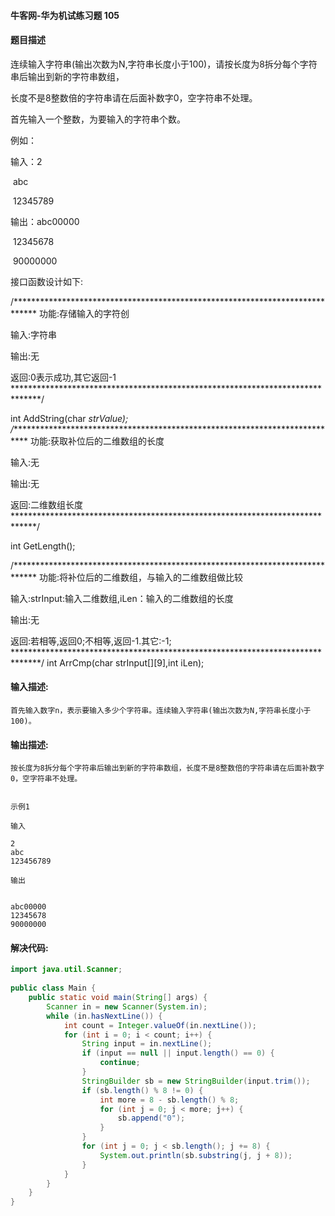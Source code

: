 #### 牛客网-华为机试练习题 105

#### 题目描述

连续输入字符串(输出次数为N,字符串长度小于100)，请按长度为8拆分每个字符串后输出到新的字符串数组，

长度不是8整数倍的字符串请在后面补数字0，空字符串不处理。

首先输入一个整数，为要输入的字符串个数。

例如：

输入：2

​      abc

​      12345789

输出：abc00000

​      12345678

​      90000000

接口函数设计如下:

/***************************************************************************** 
功能:存储输入的字符创

输入:字符串

输出:无 
     
返回:0表示成功,其它返回-1 
******************************************************************************/

int  AddString(char *strValue); 
/**************************************************************************** 
功能:获取补位后的二维数组的长度

输入:无

输出:无 
     
返回:二维数组长度 
*****************************************************************************/

int  GetLength();


/***************************************************************************** 
功能:将补位后的二维数组，与输入的二维数组做比较

输入:strInput:输入二维数组,iLen：输入的二维数组的长度

输出:无 
     
返回:若相等,返回0;不相等,返回-1.其它:-1; 
******************************************************************************/ 
int  ArrCmp(char strInput[][9],int iLen);

 

#### 输入描述:

```
首先输入数字n，表示要输入多少个字符串。连续输入字符串(输出次数为N,字符串长度小于100)。
```

#### 输出描述:

```
按长度为8拆分每个字符串后输出到新的字符串数组，长度不是8整数倍的字符串请在后面补数字0，空字符串不处理。


示例1

输入

2
abc
123456789

输出


abc00000
12345678
90000000
```
#### 解决代码:
```java
import java.util.Scanner;
 
public class Main {
    public static void main(String[] args) {
        Scanner in = new Scanner(System.in);
        while (in.hasNextLine()) {
            int count = Integer.valueOf(in.nextLine());
            for (int i = 0; i < count; i++) {
                String input = in.nextLine();
                if (input == null || input.length() == 0) {
                    continue;
                }
                StringBuilder sb = new StringBuilder(input.trim());
                if (sb.length() % 8 != 0) {
                    int more = 8 - sb.length() % 8;
                    for (int j = 0; j < more; j++) {
                        sb.append("0");
                    }
                }
                for (int j = 0; j < sb.length(); j += 8) {
                    System.out.println(sb.substring(j, j + 8));
                }
            }
        }
    }
}

```